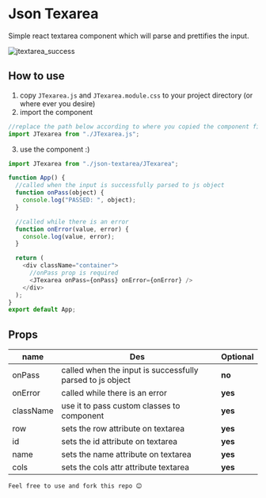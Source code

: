 # Json Texarea

Simple react textarea component which will parse and prettifies the input.

![jtextarea_success](https://user-images.githubusercontent.com/19800339/127746270-4f66d229-7de5-4628-bc55-bc0f560e5515.PNG)

## How to use

1. copy `JTexarea.js` and `JTexarea.module.css` to your project directory (or where ever you desire)
2. import the component

```javascript
//replace the path below according to where you copied the component files
import JTexarea from "./JTexarea.js";
```

3. use the component :)

```javascript
import JTexarea from "./json-textarea/JTexarea";

function App() {
  //called when the input is successfully parsed to js object
  function onPass(object) {
    console.log("PASSED: ", object);
  }

  //called while there is an error
  function onError(value, error) {
    console.log(value, error);
  }

  return (
    <div className="container">
      //onPass prop is required
      <JTexarea onPass={onPass} onError={onError} />
    </div>
  );
}
export default App;
```

## Props

| name      | Des                                                       | Optional |
| --------- | --------------------------------------------------------- | -------- |
| onPass    | called when the input is successfully parsed to js object | **no**   |
| onError   | called while there is an error                            | **yes**  |
| className | use it to pass custom classes to component                | **yes**  |
| row       | sets the row attribute on textarea                        | **yes**  |
| id        | sets the id attribute on textarea                         | **yes**  |
| name      | sets the name attribute on textarea                       | **yes**  |
| cols      | sets the cols attr attribute textarea                     | **yes**  |

`Feel free to use and fork this repo 😊`
